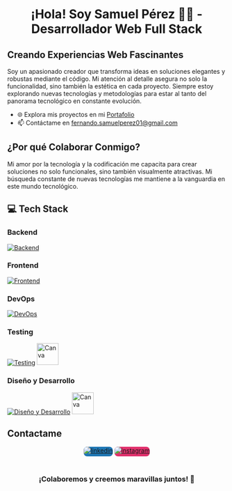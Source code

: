 <h1 align="center">¡Hola! Soy Samuel Pérez 👨‍💻 - Desarrollador Web Full Stack</h1>

## Creando Experiencias Web Fascinantes

Soy un apasionado creador que transforma ideas en soluciones elegantes y robustas mediante el código. Mi atención al detalle asegura no solo la funcionalidad, sino también la estética en cada proyecto. Siempre estoy explorando nuevas tecnologías y metodologías para estar al tanto del panorama tecnológico en constante evolución.

- 🌐 Explora mis proyectos en mi [Portafolio](https://portfolio-samuel-developer.netlify.app/)
- 📫 Contáctame en fernando.samuelperez01@gmail.com

## ¿Por qué Colaborar Conmigo?

Mi amor por la tecnología y la codificación me capacita para crear soluciones no solo funcionales, sino también visualmente atractivas. Mi búsqueda constante de nuevas tecnologías me mantiene a la vanguardia en este mundo tecnológico. 

## 💻 Tech Stack

### Backend
[![Backend](https://skillicons.dev/icons?i=ruby,postgresql,rails,nodejs,bash)](https://skillicons.dev)

### Frontend
[![Frontend](https://skillicons.dev/icons?i=html,css,javascript,react,vuejs,vite)](https://skillicons.dev)

### DevOps
[![DevOps](https://skillicons.dev/icons?i=linux,git,aws,powershell)](https://skillicons.dev)

### Testing
[![Testing](https://skillicons.dev/icons?i=jest)](https://skillicons.dev) 
<a href="https://www.cypress.io/">
  <img src="https://asset.brandfetch.io/idIq_kF0rb/idv3zwmSiY.jpeg" alt="Canva" width="50" height="50">
</a>

### Diseño y Desarrollo
[![Diseño y Desarrollo](https://skillicons.dev/icons?i=figma,emotion,vscode)](https://skillicons.dev)
<a href="https://www.canva.com/">
  <img src="https://1000marcas.net/wp-content/uploads/2020/01/Canva-logo.png" alt="Canva" width="auto" height="50">
</a>


## Contactame

<div align="center">
  <a href="https://www.linkedin.com/in/samperezr1/" target="_blank" style="border-radius: 8px; overflow: hidden; background-color: #1E77B5; display: inline-block;">
    <img src="https://img.shields.io/badge/linkedin-%231E77B5.svg?&style=for-the-badge&logo=linkedin&logoColor=white" alt="linkedin" style="margin-bottom: 5px;" />
  </a>
  <a href="https://www.instagram.com/samuel_perezz00/" target="_blank" style="border-radius: 8px; overflow: hidden; background-color: #E1306C; display: inline-block;">
    <img src="https://img.shields.io/badge/instagram-%23000000.svg?&style=for-the-badge&logo=instagram&logoColor=white" alt="instagram" style="margin-bottom: 5px;" />
  </a> 
</div>

<br/>
<h3 align="center">¡Colaboremos y creemos maravillas juntos! 🚀</h3>
